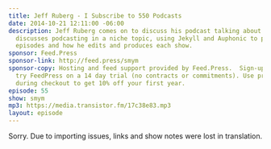 ```yaml
---
title: Jeff Ruberg - I Subscribe to 550 Podcasts
date: 2014-10-21 12:11:00 -06:00
description: Jeff Ruberg comes on to discuss his podcast talking about Digimon. He
  discusses podcasting in a niche topic, using Jekyll and Auphonic to publish his
  episodes and how he edits and produces each show.
sponsor: Feed.Press
sponsor-link: http://feed.press/smym
sponsor-copy: Hosting and feed support provided by Feed.Press.  Sign-up today and
  try FeedPress on a 14 day trial (no contracts or commitments). Use promo code "smym"
  during checkout to get 10% off your first year.
episode: 55
show: smym
mp3: https://media.transistor.fm/17c38e83.mp3
layout: episode
---
```


Sorry. Due to importing issues, links and show notes were lost in translation.
